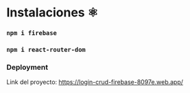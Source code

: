 # Instalaciones  ⚛️
### `npm i firebase` 
### `npm i react-router-dom`

### Deployment

Link del proyecto: https://login-crud-firebase-8097e.web.app/



